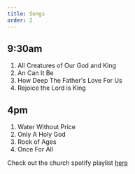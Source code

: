 ```yaml
---
title: Songs
order: 2
---
```


## 9:30am 
1. All Creatures of Our God and King
2. An Can It Be
3. How Deep The Father's Love For Us
4. Rejoice the Lord is King

## 4pm 

1. Water Without Price
2. Only A Holy God
3. Rock of Ages
4. Once For All

Check out the church spotify playlist [here](https://open.spotify.com/playlist/3gh0ZKXkJBDbNEnZqJJDXj?si=0908aa3f87544643)
